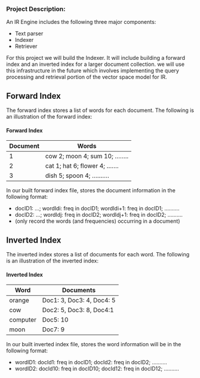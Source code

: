 ### Project Description:

An IR Engine includes the following three major components: 
  * Text parser
  * Indexer
  * Retriever

For this project we will build the Indexer. It will include building a forward index and an inverted index for a larger document collection. we will use this infrastructure in the future which involves implementing the query processing and retrieval portion of the vector space model for IR.

## Forward Index
The forward index stores a list of words for each document. The following is an illustration of the forward index:

####  Forward Index
Document |            Words
---------|-----------------------------
  1      | cow 2;  moon 4; sum 10; ……..
  2      | cat 1; hat 6; flower 4; …….
  3      |  dish 5;  spoon 4; ……….

In our built forward index file, stores the document information in the following format:
 * docID1: …; wordIdi: freq in docID1; wordIdi+1: freq in docID1; ……….
 * docID2: …; wordIdj: freq in docID2; wordIdj+1: freq in docID2; ……….
 * (only record the words (and frequencies) occurring in a document)

## Inverted Index
The inverted index stores a list of documents for each word. The following is an illustration of the inverted index:

#### Inverted Index
Word        |       Documents
------------|-------------------------
  orange    |Doc1: 3, Doc3: 4, Doc4: 5
  cow       |Doc2: 5, Doc3: 8, Doc4:1
  computer  |Doc5: 10
  moon      |Doc7: 9

In our built inverted index file, stores the word information will be in the following format:
 * wordID1: docId1: freq in docID1; docId2: freq in docID2; ……….
 * wordID2: docId10: freq in docID10; docId12: freq in docID12; ……….
